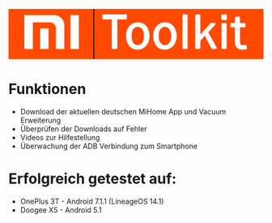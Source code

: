 ![GitHub Logo](MiTranslate/Resources/header.jpg)
# Funktionen
* Download der aktuellen deutschen MiHome App und Vacuum Erweiterung
* Überprüfen der Downloads auf Fehler
* Videos zur Hilfestellung
* Überwachung der ADB Verbindung zum Smartphone

# Erfolgreich getestet auf:
* OnePlus 3T - Android 7.1.1 (LineageOS 14.1)
* Doogee X5 - Android 5.1
